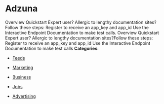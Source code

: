 # Adzuna


Overview Quickstart Expert user? Allergic to lengthy documentation sites?Follow these steps: Register to receive an app_key and app_id Use the Interactive Endpoint Documentation to make test calls. Overview Quickstart Expert user? Allergic to lengthy documentation sites?Follow these steps: Register to receive an app_key and app_id Use the Interactive Endpoint Documentation to make test calls
**Categories**:

- [Feeds](https://github/awesome-apis/awesome-apis#feeds)

- [Marketing](https://github/awesome-apis/awesome-apis#marketing)

- [Business](https://github/awesome-apis/awesome-apis#business)

- [Jobs](https://github/awesome-apis/awesome-apis#jobs)

- [Advertising](https://github/awesome-apis/awesome-apis#advertising)



